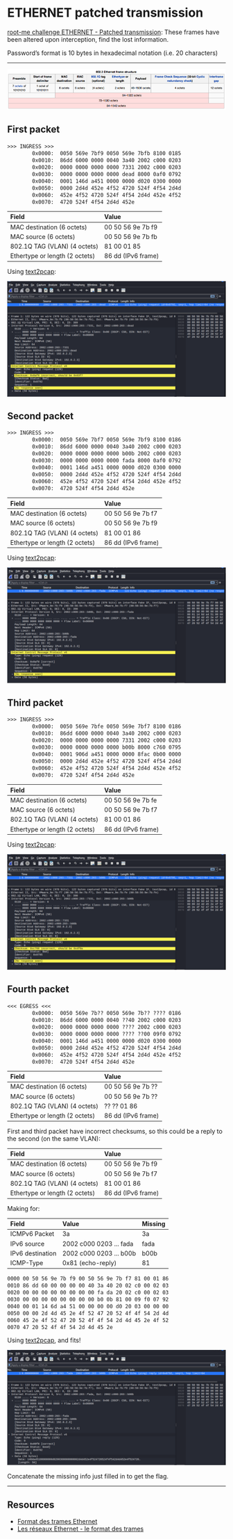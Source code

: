 # ETHERNET patched transmission

[root-me challenge ETHERNET - Patched transmission](https://www.root-me.org/en/Challenges/Network/ETHERNET-Patched-transmission): These frames have been altered upon interception, find the lost information.

Password’s format is 10 bytes in hexadecimal notation (i.e. 20 characters)

----

![Ethernet](../../_static/images/802-3.png)

## First packet

```text
>>> INGRESS >>>
        0x0000:  0050 569e 7bf9 0050 569e 7bfb 8100 0185  
        0x0010:  86dd 6000 0000 0040 3a40 2002 c000 0203  
        0x0020:  0000 0000 0000 0000 7331 2002 c000 0203  
        0x0030:  0000 0000 0000 0000 dead 8000 0af0 0792  
        0x0040:  0001 146d a451 0000 0000 d020 0300 0000  
        0x0050:  0000 2d4d 452e 4f52 4720 524f 4f54 2d4d  
        0x0060:  452e 4f52 4720 524f 4f54 2d4d 452e 4f52  
        0x0070:  4720 524f 4f54 2d4d 452e
```

| Field                          | Value              |
|:-------------------------------|:-------------------|
| MAC destination (6 octets)     | 00 50 56 9e 7b f9  |
| MAC source (6 octets)          | 00 50 56 9e 7b fb  |
| 802.1Q TAG (VLAN) (4 octets)   | 81 00 01 85        |
| Ethertype or length (2 octets) | 86 dd (IPv6 frame) |

Using [text2pcap](https://www.wireshark.org/docs/man-pages/text2pcap.html):

![Patched](../../_static/images/ethernet-patched1.png)

## Second packet

```text
>>> INGRESS >>>
        0x0000:  0050 569e 7bf7 0050 569e 7bf9 8100 0186  
        0x0010:  86dd 6000 0000 0040 3a40 2002 c000 0203  
        0x0020:  0000 0000 0000 0000 b00b 2002 c000 0203  
        0x0030:  0000 0000 0000 0000 fada 8000 0af0 0792  
        0x0040:  0001 146d a451 0000 0000 d020 0300 0000  
        0x0050:  0000 2d4d 452e 4f52 4720 524f 4f54 2d4d  
        0x0060:  452e 4f52 4720 524f 4f54 2d4d 452e 4f52  
        0x0070:  4720 524f 4f54 2d4d 452e
```

| Field                          | Value              |
|:-------------------------------|:-------------------|
| MAC destination (6 octets)     | 00 50 56 9e 7b f7  |
| MAC source (6 octets)          | 00 50 56 9e 7b f9  |
| 802.1Q TAG (VLAN) (4 octets)   | 81 00 01 86        |
| Ethertype or length (2 octets) | 86 dd (IPv6 frame) |

Using [text2pcap](https://www.wireshark.org/docs/man-pages/text2pcap.html):

![Patched2](../../_static/images/ethernet-patched2.png)

## Third packet

```text
>>> INGRESS >>>
        0x0000:  0050 569e 7bfe 0050 569e 7bf7 8100 0186  
        0x0010:  86dd 6000 0000 0040 3a40 2002 c000 0203  
        0x0020:  0000 0000 0000 0000 7331 2002 c000 0203  
        0x0030:  0000 0000 0000 0000 b00b 8000 c760 0795  
        0x0040:  0001 906d a451 0000 0000 8fac 0b00 0000  
        0x0050:  0000 2d4d 452e 4f52 4720 524f 4f54 2d4d  
        0x0060:  452e 4f52 4720 524f 4f54 2d4d 452e 4f52  
        0x0070:  4720 524f 4f54 2d4d 452e
```

| Field                          | Value              |
|:-------------------------------|:-------------------|
| MAC destination (6 octets)     | 00 50 56 9e 7b fe  |
| MAC source (6 octets)          | 00 50 56 9e 7b f7  |
| 802.1Q TAG (VLAN) (4 octets)   | 81 00 01 86        |
| Ethertype or length (2 octets) | 86 dd (IPv6 frame) |

Using [text2pcap](https://www.wireshark.org/docs/man-pages/text2pcap.html):

![Patched3](../../_static/images/ethernet-patched3.png)

## Fourth packet

```text
<<< EGRESS <<<
        0x0000:  0050 569e 7b?? 0050 569e 7b?? ???? 0186  
        0x0010:  86dd 6000 0000 0040 ??40 2002 c000 0203  
        0x0020:  0000 0000 0000 0000 ???? 2002 c000 0203  
        0x0030:  0000 0000 0000 0000 ???? ??00 09f0 0792 
        0x0040:  0001 146d a451 0000 0000 d020 0300 0000  
        0x0050:  0000 2d4d 452e 4f52 4720 524f 4f54 2d4d  
        0x0060:  452e 4f52 4720 524f 4f54 2d4d 452e 4f52  
        0x0070:  4720 524f 4f54 2d4d 452e  
```

| Field                          | Value              |
|:-------------------------------|:-------------------|
| MAC destination (6 octets)     | 00 50 56 9e 7b ??  |
| MAC source (6 octets)          | 00 50 56 9e 7b ??  |
| 802.1Q TAG (VLAN) (4 octets)   | ?? ?? 01 86        |
| Ethertype or length (2 octets) | 86 dd (IPv6 frame) |

First and third packet have incorrect checksums, so this could be a reply to the second (on the same VLAN):

| Field                          | Value              |
|:-------------------------------|:-------------------|
| MAC destination (6 octets)     | 00 50 56 9e 7b f9  |
| MAC source (6 octets)          | 00 50 56 9e 7b f7  |
| 802.1Q TAG (VLAN) (4 octets)   | 81 00 01 86        |
| Ethertype or length (2 octets) | 86 dd (IPv6 frame) |

Making for:

| Field            | Value                   | Missing |
|:-----------------|:------------------------|:--------|
| ICMPv6 Packet    | 3a                      | 3a      |
| IPv6 source      | 2002 c000 0203 ... fada | fada    |
| IPv6 destination | 2002 c000 0203 ... b00b | b00b    |
| ICMP-Type        | 0x81 (echo-reply)       | 81      |

```text
0000 00 50 56 9e 7b f9 00 50 56 9e 7b f7 81 00 01 86  
0010 86 dd 60 00 00 00 00 40 3a 40 20 02 c0 00 02 03  
0020 00 00 00 00 00 00 00 00 fa da 20 02 c0 00 02 03  
0030 00 00 00 00 00 00 00 00 b0 0b 81 00 09 f0 07 92 
0040 00 01 14 6d a4 51 00 00 00 00 d0 20 03 00 00 00  
0050 00 00 2d 4d 45 2e 4f 52 47 20 52 4f 4f 54 2d 4d  
0060 45 2e 4f 52 47 20 52 4f 4f 54 2d 4d 45 2e 4f 52  
0070 47 20 52 4f 4f 54 2d 4d 45 2e
```

Using [text2pcap](https://www.wireshark.org/docs/man-pages/text2pcap.html), and fits!

![Patched4](../../_static/images/ethernet-patched4.png)

Concatenate the missing info just filled in to get the flag.

----

## Resources

* [Format des trames Ethernet](https://repository.root-me.org/R%C3%A9seau/FR%20-%20Format%20des%20trames%20Ethernet.pdf)
* [Les réseaux Ethernet - le format des trames](https://repository.root-me.org/R%C3%A9seau/FR%20-%20Les%20r%C3%A9seaux%20Ethernet%20-%20le%20format%20des%20trames.pdf)
